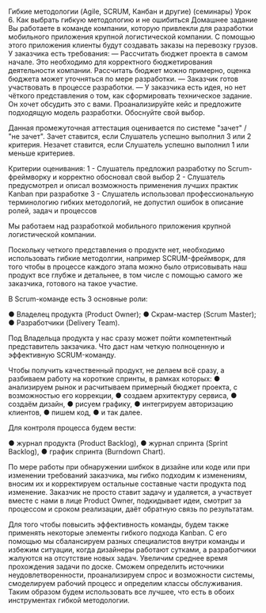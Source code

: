Гибкие методологии (Agile, SCRUM, Канбан и другие) (семинары)
Урок 6. Как выбрать гибкую методологию и не ошибиться
Домашнее задание
Вы работаете в команде компании, которую привлекли для разработки мобильного приложения крупной логистической компании. С помощью этого приложения клиенты будут создавать заказы на перевозку грузов.
У заказчика есть требования:
— Рассчитать бюджет проекта в самом начале. Это необходимо для корректного бюджетирования деятельности компании. Рассчитать бюджет можно примерно, оценка бюджета может уточняться по мере разработки.
— Заказчик готов участвовать в процессе разработки.
— У заказчика есть идея, но нет чёткого представления о том, как сформировать техническое задание. Он хочет обсудить это с вами.
Проанализируйте кейс и предложите подходящую модель разработки. Обоснуйте свой выбор.

Данная промежуточная аттестация оценивается по системе "зачет" / "не зачет".
Зачет ставится, если Слушатель успешно выполнил 3 или 2 критерия.
Незачет ставится, если Слушатель успешно выполнил 1 или меньше критериев. 

Критерии оценивания:
1 - Слушатель предложил разработку по Scrum-фреймворку и корректно обосновал свой выбор
2 - Слушатель предусмотрел и описал возможность применения лучших практик Kanban при разработке
3 - Слушатель использовал профессиональную терминологию гибких методологий, не допустил ошибок в описание ролей, задач и процессов



Мы работаем над разработкой мобильного приложения крупной логистической компании.

Поскольку четкого представления о продукте нет, необходимо использовать гибкие методолгии, например SCRUM-фреймворк, для того чтобы в процессе каждого этапа можно было отрисовывать наш продукт все глубже и детальнее, в том числе с помощью самого же заказчика, готового на такое участие. 

В Scrum-команде есть 3 основные роли:

● Владелец продукта (Product Owner);
● Скрам-мастер (Scrum Master);
● Разработчики (Delivery Team).

Под Владельца продукта у нас сразу может пойти компетентный представитель закзачика. Что даст нам четкую полноценную и эффективную SCRUM-команду.

Чтобы получить качественный продукт, не делаем всё сразу, а разбиваем работу на короткие спринты, в рамках которых:
● анализируем рынок и расчитываем примерный бюджет проекта, с возможностью его коррекции,
● создаем архитектуру сервиса,
● создаём дизайн,
● рисуем графику,
● интегрируем авторизацию клиентов,
● пишем код,
● и так далее.

Для контроля процесса будем вести:

● журнал продукта (Product Backlog),
● журнал спринта (Sprint Backlog),
● график спринта (Burndown Chart).

По мере работы при обнаружении шибкок в дизайне или коде или  при изменении требований заказчика, мы гибко подходим к изменениям, вносим их и корректируем остальные составные части продукта под изменение.
Заказчик не просто ставит задачу и удаляется, а участвует вместе с нами в лице Product Owner, подкидывает идеи, смотрит за процессом и сроком реализации, даёт обратную связь по результатам.

Для того чтобы повысить эффективность команды, будем также применять некоторые элементы гибкого подхода Kanban. С его помощью мы сбалансируем разных специалистов внутри команды и избежим ситуации, когда дизайнеры работают сутками, а разработчики жалуются на отсутствие новых задач. Увеличим среднее время прохождения задачи по доске.
Сможем определить источники неудовлетворенности, проанализируем спрос и возможности системы, смоделируем рабочий процесс и определим классы обслуживания. Таким образом будем использовать все лучшее, что есть в обоих инструментах гибкой методологии.







 
